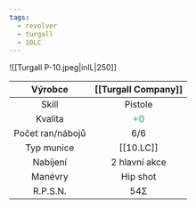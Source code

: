```yaml
---
tags:
  - revolver
  - turgall
  - 10LC
---
```


![[Turgall P-10.jpeg|inlL|250]]

|     Výrobce      |       [[Turgall Company]]       |
| :--------------: | :-----------------------------: |
|      Skill       |             Pistole             |
|     Kvalita      | <font color="#00b050">+0</font> |
| Počet ran/nábojů |               6/6               |
|    Typ munice    |            [[10.LC]]            |
|     Nabíjení     |          2 hlavní akce          |
|     Manévry      |            Hip shot             |
|     R.P.S.N.     |               54Σ               |

